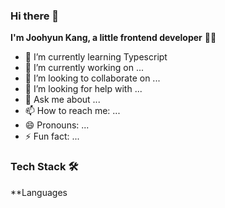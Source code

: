 ### Hi there 👋
**I'm Joohyun Kang, a little frontend developer** 👶🏻


- 🌱 I’m currently learning Typescript
- 🔭 I’m currently working on ...
- 👯 I’m looking to collaborate on ...
- 🤔 I’m looking for help with ...
- 💬 Ask me about ...
- 📫 How to reach me: ...
- 😄 Pronouns: ...
- ⚡ Fun fact: ...

### Tech Stack 🛠
**Languages 



